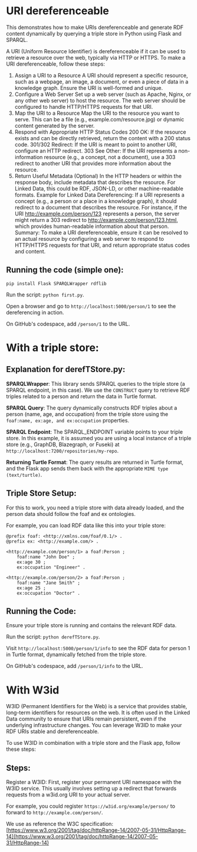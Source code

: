 # URI dereferenceable
This demonstrates how to make URIs dereferenceable and generate RDF content dynamically by querying a triple store in Python using Flask and SPARQL.

A URI (Uniform Resource Identifier) is dereferenceable if it can be used to retrieve a resource over the web, typically via HTTP or HTTPS. To make a URI dereferenceable, follow these steps:

1. Assign a URI to a Resource
A URI should represent a specific resource, such as a webpage, an image, a document, or even a piece of data in a knowledge graph. Ensure the URI is well-formed and unique.
2. Configure a Web Server
Set up a web server (such as Apache, Nginx, or any other web server) to host the resource.
The web server should be configured to handle HTTP/HTTPS requests for that URI.
3. Map the URI to a Resource
Map the URI to the resource you want to serve. This can be a file (e.g., example.com/resource.jpg) or dynamic content generated by the server.
4. Respond with Appropriate HTTP Status Codes
200 OK: If the resource exists and can be directly retrieved, return the content with a 200 status code.
301/302 Redirect: If the URI is meant to point to another URI, configure an HTTP redirect.
303 See Other: If the URI represents a non-information resource (e.g., a concept, not a document), use a 303 redirect to another URI that provides more information about the resource.
5. Return Useful Metadata (Optional)
In the HTTP headers or within the response body, include metadata that describes the resource. For Linked Data, this could be RDF, JSON-LD, or other machine-readable formats.
Example for Linked Data Dereferencing:
If a URI represents a concept (e.g., a person or a place in a knowledge graph), it should redirect to a document that describes the resource.
For instance, if the URI http://example.com/person/123 represents a person, the server might return a 303 redirect to http://example.com/person/123.html, which provides human-readable information about that person.
Summary:
To make a URI dereferenceable, ensure it can be resolved to an actual resource by configuring a web server to respond to HTTP/HTTPS requests for that URI, and return appropriate status codes and content.

## Running the code (simple one):
```
pip install Flask SPARQLWrapper rdflib
```
Run the script: ```python first.py```.

Open a browser and go to ```http://localhost:5000/person/1``` to see the dereferencing in action.

On GitHub's codespace, add ```/person/1``` to the URL.

# With a triple store:
## Explanation for derefTStore.py:
**SPARQLWrapper**: This library sends SPARQL queries to the triple store (a SPARQL endpoint, in this case). We use the ```CONSTRUCT``` query to retrieve RDF triples related to a person and return the data in Turtle format.

**SPARQL Query**: The query dynamically constructs RDF triples about a person (name, age, and occupation) from the triple store using the ```foaf:name, ex:age, and ex:occupation``` properties.

**SPARQL Endpoint**: The SPARQL_ENDPOINT variable points to your triple store. In this example, it is assumed you are using a local instance of a triple store (e.g., GraphDB, Blazegraph, or Fuseki) at ```http://localhost:7200/repositories/my-repo```.

**Returning Turtle Format**: The query results are returned in Turtle format, and the Flask app sends them back with the appropriate ```MIME type (text/turtle)```.

## Triple Store Setup:
For this to work, you need a triple store with data already loaded, and the person data should follow the foaf and ex ontologies. 

For example, you can load RDF data like this into your triple store:
```
@prefix foaf: <http://xmlns.com/foaf/0.1/> .
@prefix ex: <http://example.com/> .

<http://example.com/person/1> a foaf:Person ;
    foaf:name "John Doe" ;
    ex:age 30 ;
    ex:occupation "Engineer" .

<http://example.com/person/2> a foaf:Person ;
    foaf:name "Jane Smith" ;
    ex:age 25 ;
    ex:occupation "Doctor" .
```
## Running the Code:
Ensure your triple store is running and contains the relevant RDF data.

Run the script: ```python derefTStore.py```.

Visit ```http://localhost:5000/person/1/info``` to see the RDF data for person 1 in Turtle format, dynamically fetched from the triple store.

On GitHub's codespace, add ```/person/1/info``` to the URL.

# With W3id
W3ID (Permanent Identifiers for the Web) is a service that provides stable, long-term identifiers for resources on the web. It is often used in the Linked Data community to ensure that URIs remain persistent, even if the underlying infrastructure changes. You can leverage W3ID to make your RDF URIs stable and dereferenceable.

To use W3ID in combination with a triple store and the Flask app, follow these steps:

## Steps:
Register a W3ID: First, register your permanent URI namespace with the W3ID service. This usually involves setting up a redirect that forwards requests from a w3id.org URI to your actual server.

For example, you could register ```https://w3id.org/example/person/``` to forward to ```http://example.com/person/```.



We use as reference the W3C specification: [https://www.w3.org/2001/tag/doc/httpRange-14/2007-05-31/HttpRange-14](https://www.w3.org/2001/tag/doc/httpRange-14/2007-05-31/HttpRange-14)


